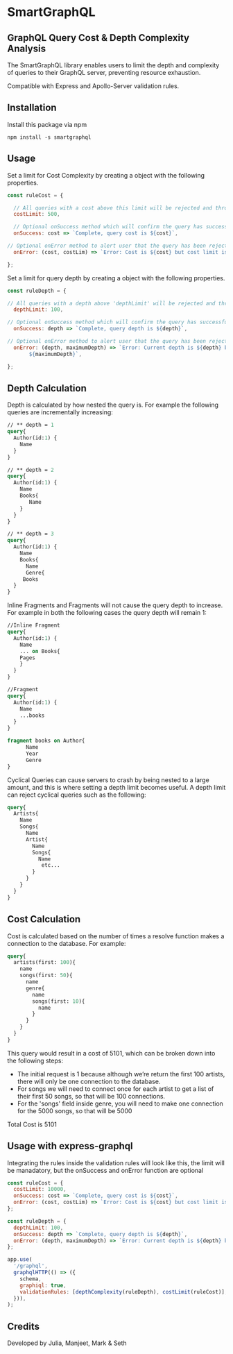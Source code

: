 # SmartGraphQL

## GraphQL Query Cost & Depth Complexity Analysis

The SmartGraphQL library enables users to limit the depth and complexity of queries to their GraphQL server, preventing resource exhaustion.

Compatible with Express and Apollo-Server validation rules.

## Installation

Install this package via npm 

```
npm install -s smartgraphql 
```

## Usage

Set a limit for Cost Complexity by creating a object with the following properties. 

```javascript
const ruleCost = {

  // All queries with a cost above this limit will be rejected and throw an error
  costLimit: 500,

  // Optional onSuccess method which will confirm the query has successfully passed the cost limit check with a customizable 	  message
  onSuccess: cost => `Complete, query cost is ${cost}`,

// Optional onError method to alert user that the query has been rejected with a customizable message
  onError: (cost, costLim) => `Error: Cost is ${cost} but cost limit is set to ${costLim}`,

};
```

Set a limit for query depth by creating a object with the following properties.

```javascript
const ruleDepth = {

// All queries with a depth above 'depthLimit' will be rejected and throw a GraphQLError before resolving.
  depthLimit: 100,

// Optional onSuccess method which will confirm the query has successfully passed the cost limit check with a customizable      message.
  onSuccess: depth => `Complete, query depth is ${depth}`,

// Optional onError method to alert user that the query has been rejected with a customizable GraphQLError
  onError: (depth, maximumDepth) => `Error: Current depth is ${depth} but max depth is 
	   ${maximumDepth}`,

};
```

## Depth Calculation

Depth is calculated by how nested the query is. For example the following queries are incrementally increasing:

```graphql
// ** depth = 1
query{
  Author(id:1) {
    Name
  }
}

// ** depth = 2
query{
  Author(id:1) {
    Name
    Books{
       Name
    }
  }
}

// ** depth = 3
query{
  Author(id:1) {
    Name
    Books{
      Name
      Genre{
	 Books 
  }
}
```
Inline Fragments and Fragments will not cause the query depth to increase. For example in both the following cases the query depth will remain 1: 

```graphql
//Inline Fragment
query{
  Author(id:1) {
    Name
    ... on Books{
	Pages
    }
  }
}

//Fragment
query{
  Author(id:1) {
    Name
    ...books
  }
}

fragment books on Author{
      Name
      Year
      Genre
}
```

Cyclical Queries can cause servers to crash by being nested to a large amount, and this is where setting a depth limit becomes useful. A depth limit can reject cyclical queries such as the following: 

```graphql
query{
  Artists{
    Name
    Songs{
      Name
      Artist{
        Name
        Songs{
          Name
           etc...
        }
      }
    }
  }
}
```

## Cost Calculation

Cost is calculated based on the number of times a resolve function makes a connection to the database. For example:

```graphql
query{
  artists(first: 100){
    name
    songs(first: 50){
      name
      genre{
        name
        songs(first: 10){
          name
        }
      }
    }
  }
}
```

This query would result in a cost of 5101, which can be broken down into the following steps:

- The initial request is 1 because although we’re return the first 100 artists, there will only be one connection to the database. 
- For songs we will need to connect once for each artist to get a list of their first 50 songs, so that will be 100 connections.
- For the 'songs' field inside genre, you will need to make one connection for the 5000 songs, so that will be 5000

Total Cost is 5101

## Usage with express-graphql

Integrating the rules inside the validation rules will look like this, the limit will be manadatory, but the onSuccess and onError function are optional 

```javascript
const ruleCost = {
  costLimit: 10000,
  onSuccess: cost => `Complete, query cost is ${cost}`,
  onError: (cost, costLim) => `Error: Cost is ${cost} but cost limit is set to ${costLim}`,
};

const ruleDepth = {
  depthLimit: 100,
  onSuccess: depth => `Complete, query depth is ${depth}`,
  onError: (depth, maximumDepth) => `Error: Current depth is ${depth} but max depth is ${maximumDepth}`,
};

app.use(
  '/graphql',
  graphqlHTTP(() => ({
    schema,
    graphiql: true,
    validationRules: [depthComplexity(ruleDepth), costLimit(ruleCost)],
  })),
);
```

## Credits

Developed by Julia, Manjeet, Mark & Seth

